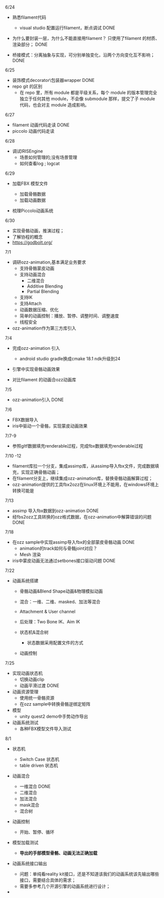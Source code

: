 6/24

- 熟悉filament代码  
  - visual studio 配置运行filament，断点调试  DONE

- 为什么要封装一层，为什么不能直接用filament？  只使用了filament 的材质、渲染部分； DONE
- 桥接模式：分离抽象与实现，可分别单独变化，沿两个方向变化互不影响； DONE

6/25

- 装饰模式decorator\包装器wrapper DONE
- repo git 的区别
  - 在 repo 里，所有 module 都是平级关系，每个 module 的版本管理完全独立于任何其他 module，不会像 submodule 那样，提交了子 module 代码，也会对主 module 造成影响。

6/27

- filament 动画代码走读  DONE
- piccolo 动画代码走读  

6/28

- 调试IRISEngine
  - 场景如何管理的;没有场景管理
  - 如何查看log ; logcat

6/29

- 加载FBX 模型文件
  - 加载骨骼数据
  - 加载动画数据

- 梳理Piccolo动画系统

6/30

- 实现骨骼动画，推演过程；   
- 了解协程的概念  
- https://godbolt.org/



7/1

- 调研ozz-animation,基本满足业务要求
  - 支持骨骼蒙皮动画
  - 支持动画混合
    - 二维混合
    - Additive Blending
    - Partial Blending
  - 支持IK 
  - 支持Attach
  - 动画数据压缩、优化
  - 简单的动画控制：播放、暂停、调整时间、调整速度
  - 线程安全
- ozz-animation作为第三方库引入

7/4

- 完成ozz-animation 引入
  - android studio gradle换成cmake 18.1 ndk升级到24

- 引擎中实现骨骼动画效果

- 对比filament 的动画合ozz动画库

7/5

- ozz-animation引入  DONE

7/6

- FBX数据导入
- iris中驱动一个骨骼，实现蒙皮动画效果

7/7-9

- 参照gltf数据填充renderable过程，完成fbx数据填充renderable过程

7/10 -12

- filament库拉一个分支，集成assimp库，从assimp导入fbx文件，完成数据填充，实现正确骨骼动画；
- 在filament分支上，继续集成ozz-animation库，替换骨骼动画解算过程；
- ozz-animation提供的工具fbx2ozz在linux环境上不能用，在windows环境上转换可能是

7/13

- assimp 导入fbx数据到ozz-animation DONE
- 经fbs2ozz工具转换的ozz格式数据，在ozz-animation中解算错误的问题  DONE

7/18

- 在ozz sample中实现assimp导入fbx的全部蒙皮骨骼动画 DONE
  - animation的track如何与骨骼joint对应？  
  - Mesh 渲染 
- iris中蒙皮动画无法通过setbones接口驱动问题 DONE

7/22

- 动画系统搭建
  - 骨骼动画&Blend Shape动画&物理模拟动画
  - 混合：一维、二维、masked、加法等混合
  - Attachment & User channel
  - 后处理：Two Bone IK、Aim IK
  - 状态机&混合树
    - 状态数据采用配置文件的方式

  - 动画控制

7/25

- 实现动画状态机
  - 切换动画clip
  - 动画平滑过渡 DONE
- 动画资源管理
  - 使用统一骨骼资源  
  - 在ozz sample中转换骨骼逆绑定矩阵
- 模型
  - unity quest2 demo中手势动作导出
- 动画系统测试
  - 各种FBX模型文件导入测试

8/1

- 状态机
  - Switch Case 状态机
  - table driven 状态机
- 动画混合
  - 一维混合  DONE
  - 二维混合
  - 加法混合
  - mask混合
  - 混合树
- 动画控制
  - 开始、暂停、循环
- 模型加载测试

  - **导出的手部模型骨骼、动画无法正确加载**

- 动画系统接口输出

  - 问题：单纯看reality kit接口，还是不知道该我们的动画系统该先输出哪些接口，需要结合具体的需求；
  - 需要多参考几个开源引擎的动画系统进行设计；

- 

  













